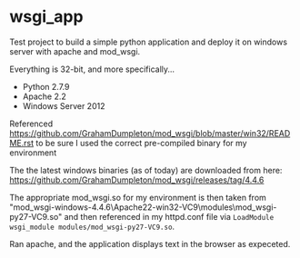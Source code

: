 # wsgi_app
Test project to build a simple python application and deploy it on windows server with apache and mod_wsgi.

Everything is 32-bit, and more specifically...

 - Python 2.7.9
 - Apache 2.2
 - Windows Server 2012

Referenced https://github.com/GrahamDumpleton/mod_wsgi/blob/master/win32/README.rst to be sure I used the correct pre-compiled binary for my environment

The  the latest windows binaries (as of today) are downloaded from here: https://github.com/GrahamDumpleton/mod_wsgi/releases/tag/4.4.6

The appropriate mod_wsgi.so for my environment is then taken from "mod_wsgi-windows-4.4.6\Apache22-win32-VC9\modules\mod_wsgi-py27-VC9.so" and then referenced in my httpd.conf file via `LoadModule wsgi_module modules/mod_wsgi-py27-VC9.so`.

Ran apache, and the application displays text in the browser as expeceted.